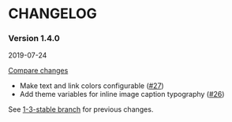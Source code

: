 # CHANGELOG

### Version 1.4.0

2019-07-24

[Compare changes](https://github.com/codevise/pageflow-text-page/compare/1-3-stable...v1.4.0)

- Make text and link colors configurable
  ([#27](https://github.com/codevise/pageflow-text-page/pull/27))
- Add theme variables for inline image caption typography
  ([#26](https://github.com/codevise/pageflow-text-page/pull/26))

See
[1-3-stable branch](https://github.com/codevise/pageflow-text-page/blob/1-3-stable/CHANGELOG.md)
for previous changes.

